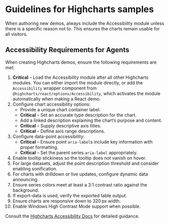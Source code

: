 # Guidelines for Highcharts samples

When authoring new demos, always include the Accessibility module unless there is a specific reason not to. This ensures the charts remain usable for all visitors.

## Accessibility Requirements for Agents

When creating Highcharts demos, ensure the following requirements are met:

1. **Critical** – Load the Accessibility module after all other Highcharts modules. You can either import the module directly, or add the `Accessibility` wrapper component from `@highcharts/react/options/Accessibility`, which activates the module automatically when making a React demo.
2. Configure chart accessibility options:
   - Provide a unique chart container label.
   - **Critical** – Set an accurate type description for the chart.
   - Add a linked description explaining the chart’s purpose and content.
   - **Critical** – Supply descriptive axis titles.
   - **Critical** – Define axis range descriptions.
3. Configure data-point accessibility:
   - **Critical** – Ensure point `aria-label`s include key information with proper formatting.
   - **Critical** – Set the parent series `aria-label` appropriately.
4. Enable tooltip stickiness so the tooltip does not vanish on hover.
5. For large datasets, adjust the point description threshold and consider enabling sonification.
6. For charts with drilldown or live updates, configure dynamic data announcing.
7. Ensure series colors meet at least a 3:1 contrast ratio against the background.
8. If export-data is used, verify the exported table output.
9. Ensure charts are responsive down to 320 px width.
10. Enable Windows High Contrast Mode support when possible.

Consult the [Highcharts Accessibility Docs](https://www.highcharts.com/docs/accessibility/accessibility-module) for detailed guidance.
